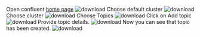 Open confluent [home page](https://confluent.cloud/home)
![download](https://user-images.githubusercontent.com/34875169/169838941-9f722c64-c149-4039-8656-31a832c6b7ce.png)
Choose default cluster
![download](https://user-images.githubusercontent.com/34875169/169838953-48a6bfa3-d434-4180-9277-147c3dd913e5.png)
Choose cluster
![download](https://user-images.githubusercontent.com/34875169/169838966-295cbbab-0388-49bb-808d-951a043857a7.png)
Choose Topics
![download](https://user-images.githubusercontent.com/34875169/169838983-738d8f6d-e727-4f89-acb4-7daa7cd2270b.png)
Click on Add topic
![download](https://user-images.githubusercontent.com/34875169/169838997-2306476f-5254-483c-bd09-627375bd5e46.png)
Provide topic details.
![download](https://user-images.githubusercontent.com/34875169/169839009-8b7e7bde-948e-4972-b0cd-b4115a3a8928.png)
Now you can see that topic has been created.
![download](https://user-images.githubusercontent.com/34875169/169839027-b7e5307f-0045-4d30-813c-bb7d7c6aa3c7.png)